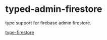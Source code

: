 # typed-admin-firestore

type support for firebase admin firestore.

[type-firestore](https://github.com/narumincho/typed-firestore)
